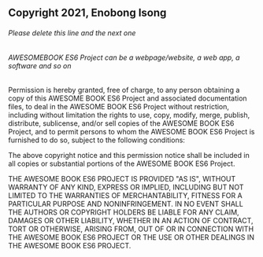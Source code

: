 ## Copyright 2021, Enobong Isong

###### Please delete this line and the next one
###### AWESOMEBOOK ES6 Project can be a webpage/website, a web app, a software and so on

Permission is hereby granted, free of charge, to any person obtaining a copy of this AWESOME BOOK ES6  Project and associated documentation files, to deal in the AWESOME BOOK ES6 Project without restriction, including without limitation the rights to use, copy, modify, merge, publish, distribute, sublicense, and/or sell copies of the AWESOME BOOK ES6  Project, and to permit persons to whom the AWESOME BOOK ES6  Project is furnished to do so, subject to the following conditions:

The above copyright notice and this permission notice shall be included in all copies or substantial portions of the AWESOME BOOK ES6  Project.

THE AWESOME BOOK ES6  PROJECT IS PROVIDED "AS IS", WITHOUT WARRANTY OF ANY KIND, EXPRESS OR IMPLIED, INCLUDING BUT NOT LIMITED TO THE WARRANTIES OF MERCHANTABILITY, FITNESS FOR A PARTICULAR PURPOSE AND NONINFRINGEMENT. IN NO EVENT SHALL THE AUTHORS OR COPYRIGHT HOLDERS BE LIABLE FOR ANY CLAIM, DAMAGES OR OTHER LIABILITY, WHETHER IN AN ACTION OF CONTRACT, TORT OR OTHERWISE, ARISING FROM, OUT OF OR IN CONNECTION WITH THE AWESOME BOOK ES6  PROJECT OR THE USE OR OTHER DEALINGS IN THE AWESOME BOOK ES6  PROJECT.
